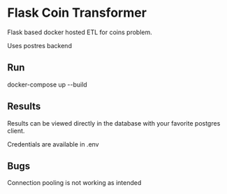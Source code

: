 # Flask Coin Transformer

Flask based docker hosted ETL for coins problem.

Uses postres backend

## Run

docker-compose up --build

## Results

Results can be viewed directly in the database with your favorite postgres client.

Credentials are available in .env

## Bugs

Connection pooling is not working as intended
